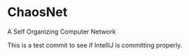 # ChaosNet
A Self Organizing Computer Network

This is a test commit to see if IntelliJ is committing properly. 
